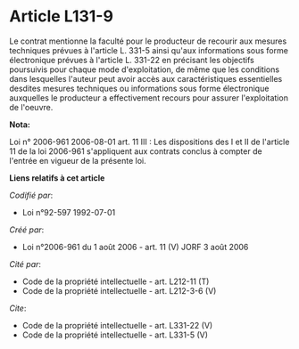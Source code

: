 # Article L131-9

Le contrat mentionne la faculté pour le producteur de recourir aux mesures techniques prévues à l'article L. 331-5 ainsi
qu'aux informations sous forme électronique prévues à l'article L. 331-22 en précisant les objectifs poursuivis pour chaque
mode d'exploitation, de même que les conditions dans lesquelles l'auteur peut avoir accès aux caractéristiques essentielles
desdites mesures techniques ou informations sous forme électronique auxquelles le producteur a effectivement recours pour
assurer l'exploitation de l'oeuvre.

**Nota:**

Loi n° 2006-961 2006-08-01 art. 11 III : Les dispositions des I et II de l'article 11 de la loi 2006-961 s'appliquent aux
contrats conclus à compter de l'entrée en vigueur de la présente loi.

**Liens relatifs à cet article**

_Codifié par_:

  - Loi n°92-597 1992-07-01

_Créé par_:

  - Loi n°2006-961 du 1 août 2006 - art. 11 (V) JORF 3 août 2006

_Cité par_:

  - Code de la propriété intellectuelle - art. L212-11 (T)
  - Code de la propriété intellectuelle - art. L212-3-6 (V)

_Cite_:

  - Code de la propriété intellectuelle - art. L331-22 (V)
  - Code de la propriété intellectuelle - art. L331-5 (V)
